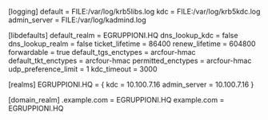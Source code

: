 [logging]
 default = FILE:/var/log/krb5libs.log
 kdc = FILE:/var/log/krb5kdc.log
 admin_server = FILE:/var/log/kadmind.log
 
[libdefaults]
default_realm = EGRUPPIONI.HQ
dns_lookup_kdc = false
dns_lookup_realm = false
ticket_lifetime = 86400
renew_lifetime = 604800
forwardable = true
default_tgs_enctypes = arcfour-hmac
default_tkt_enctypes = arcfour-hmac
permitted_enctypes = arcfour-hmac
udp_preference_limit = 1
kdc_timeout = 3000

[realms]
EGRUPPIONI.HQ = {
kdc = 10.100.7.16
admin_server = 10.100.7.16
}

[domain_realm]
   .example.com = EGRUPPIONI.HQ
   example.com = EGRUPPIONI.HQ
   